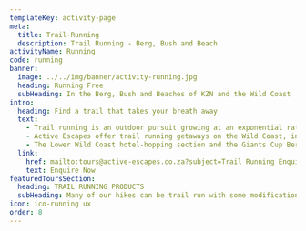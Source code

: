 ```yaml
---
templateKey: activity-page
meta:
  title: Trail-Running
  description: Trail Running - Berg, Bush and Beach
activityName: Running
code: running
banner:
  image: ../../img/banner/activity-running.jpg
  heading: Running Free
  subHeading: In the Berg, Bush and Beaches of KZN and the Wild Coast
intro:
  heading: Find a trail that takes your breath away
  text:
    - Trail running is an outdoor pursuit growing at an exponential rate in South Africa. With our vast and varied landscapes; awesome trails unfold through mountains, along coastlines, and into out-of-the-way places that only the fit and adventurous get to experience.
    - Active Escapes offer trail running getaways on the Wild Coast, in the KwaZulu-Natal Midlands and the Drakensberg. Using our point-to-point supported tours means you're left to run wild and free, while we transport your bags to the foot of the next bed, and ensure the beers are frosted on arrival.
    - The Lower Wild Coast hotel-hopping section and the Giants Cup Berg trail are two destinations with well positioned hotels / guest lodges and easier support logistics. However, many of our hiking products can potentially be trail run with some modifications to distances and logistics.
  link:
    href: mailto:tours@active-escapes.co.za?subject=Trail Running Enquiry – Activities Landing pg
    text: Enquire Now
featuredToursSection:
  heading: TRAIL RUNNING PRODUCTS
  subHeading: Many of our hikes can be trail run with some modifications to distances and logistics.
icon: ico-running ux
order: 8
---
```

